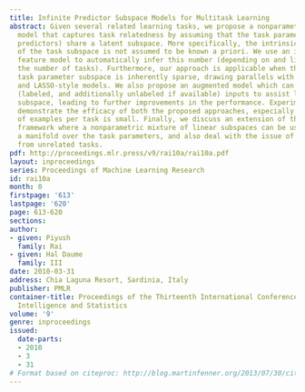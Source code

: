 ```yaml
---
title: Infinite Predictor Subspace Models for Multitask Learning
abstract: Given several related learning tasks, we propose a nonparametric Bayesian
  model that captures task relatedness by assuming that the task parameters (i.e.,
  predictors) share a latent subspace. More specifically, the intrinsic dimensionality
  of the task subspace is not assumed to be known a priori. We use an infinite latent
  feature model to automatically infer this number (depending on and limited by only
  the number of tasks). Furthermore, our approach is applicable when the underlying
  task parameter subspace is inherently sparse, drawing parallels with l1 regularization
  and LASSO-style models. We also propose an augmented model which can make use of
  (labeled, and additionally unlabeled if available) inputs to assist learning this
  subspace, leading to further improvements in the performance. Experimental results
  demonstrate the efficacy of both the proposed approaches, especially when the number
  of examples per task is small. Finally, we discuss an extension of the proposed
  framework where a nonparametric mixture of linear subspaces can be used to learn
  a manifold over the task parameters, and also deal with the issue of negative transfer
  from unrelated tasks.
pdf: http://proceedings.mlr.press/v9/rai10a/rai10a.pdf
layout: inproceedings
series: Proceedings of Machine Learning Research
id: rai10a
month: 0
firstpage: '613'
lastpage: '620'
page: 613-620
sections: 
author:
- given: Piyush
  family: Rai
- given: Hal Daume
  family: III
date: 2010-03-31
address: Chia Laguna Resort, Sardinia, Italy
publisher: PMLR
container-title: Proceedings of the Thirteenth International Conference on Artificial
  Intelligence and Statistics
volume: '9'
genre: inproceedings
issued:
  date-parts:
  - 2010
  - 3
  - 31
# Format based on citeproc: http://blog.martinfenner.org/2013/07/30/citeproc-yaml-for-bibliographies/
---
```

